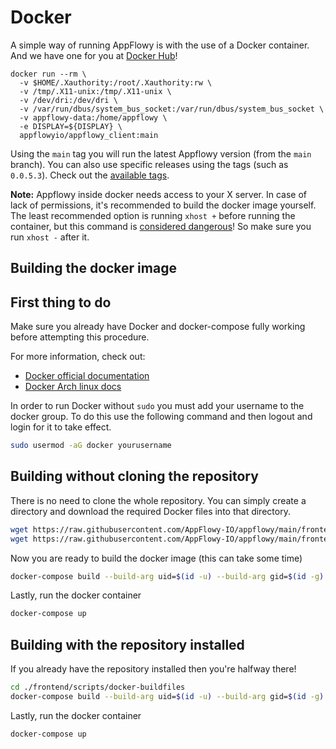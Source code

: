 # Docker

A simple way of running AppFlowy is with the use of a Docker container. And we have one for you at [Docker Hub](https://hub.docker.com/r/appflowyio/appflowy\_client)!

```
docker run --rm \
  -v $HOME/.Xauthority:/root/.Xauthority:rw \
  -v /tmp/.X11-unix:/tmp/.X11-unix \
  -v /dev/dri:/dev/dri \
  -v /var/run/dbus/system_bus_socket:/var/run/dbus/system_bus_socket \
  -v appflowy-data:/home/appflowy \
  -e DISPLAY=${DISPLAY} \
  appflowyio/appflowy_client:main
```

Using the `main` tag you will run the latest Appflowy version (from the `main` branch). You can also use specific releases using the tags (such as `0.0.5.3`). Check out the [available tags](https://hub.docker.com/r/appflowyio/appflowy\_client/tags).

**Note:** Appflowy inside docker needs access to your X server. In case of lack of permissions, it's recommended to build the docker image yourself. The least recommended option is running `xhost +` before running the container, but this command is [considered dangerous](https://stackoverflow.com/questions/63884968/why-is-xhost-considered-dangerous)! So make sure you run `xhost -` after it.

## Building the docker image

## First thing to do

Make sure you already have Docker and docker-compose fully working before attempting this procedure.

For more information, check out:

* [Docker official documentation](https://docs.docker.com/engine/install/)
* [Docker Arch linux docs](https://wiki.archlinux.org/title/Docker)

In order to run Docker without `sudo` you must add your username to the docker group. To do this use the following command and then logout and login for it to take effect.

```bash
sudo usermod -aG docker yourusername
```

## Building without cloning the repository

There is no need to clone the whole repository. You can simply create a directory and download the required Docker files into that directory.

```bash
wget https://raw.githubusercontent.com/AppFlowy-IO/appflowy/main/frontend/scripts/docker-buildfiles/Dockerfile
wget https://raw.githubusercontent.com/AppFlowy-IO/appflowy/main/frontend/scripts/docker-buildfiles/docker-compose.yml
```

Now you are ready to build the docker image (this can take some time)

```bash
docker-compose build --build-arg uid=$(id -u) --build-arg gid=$(id -g)
```

Lastly, run the docker container

```bash
docker-compose up
```

## Building with the repository installed

If you already have the repository installed then you're halfway there!

```bash
cd ./frontend/scripts/docker-buildfiles
docker-compose build --build-arg uid=$(id -u) --build-arg gid=$(id -g)
```

Lastly, run the docker container

```
docker-compose up
```
